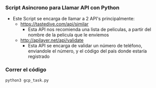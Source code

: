 ### Script Asincrono para Llamar API con Python
- Este Script se encarga de llamar a 2 API's principalmente:
	- https://tastedive.com/api/similar
		- Esta API nos recomienda una lista de peliculas, a partir del nombre de la pelicula que le enviemos
	- http://apilayer.net/api/validate
		- Esta API se encarga de validar un número de teléfono, enviandole el número, y el código del país donde estaría registrado
### Correr el código
```
python3 gcp_task.py
```
